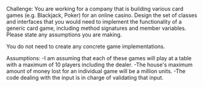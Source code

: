 Challenge:
You are working for a company that is building various card games (e.g. Blackjack, Poker) for an online casino. Design the set of classes and interfaces that you would need to implement the functionality of a generic card game, including method signatures and member variables. Please state any assumptions you are making.

You do not need to create any concrete game implementations.


Assumptions:
-I am assuming that each of these games will play at a table with a maximum of 10 players including the dealer.
-The house's maximum amount of money lost for an individual game will be a million units.
-The code dealing with the input is in charge of validating that input.